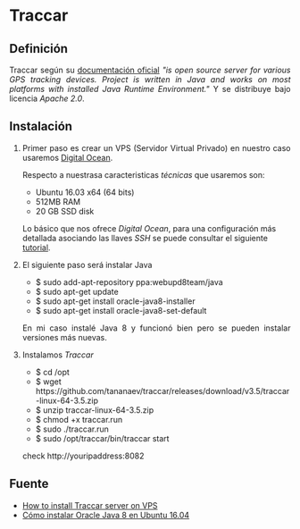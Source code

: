 Traccar
=====

## Definición

<p align="justify">
	Traccar según su <a href="https://github.com/tananaev/traccar">documentación oficial</a> <i> "is open source server for various GPS tracking devices. Project is written in Java and works on most platforms with installed Java Runtime Environment."</i> Y se distribuye bajo licencia <i>Apache 2.0</i>.
</p>

## Instalación

<ol>
	<li>
		<p align="justify">
			Primer paso es crear un VPS (Servidor Virtual Privado) en nuestro caso usaremos <a href="https://www.digitalocean.com/">Digital Ocean</a>.
		</p>
		<p align="justify">
			Respecto a nuestrasa caracteristicas <i>técnicas</i> que usaremos son:
		</p>
		<ul>
			<li>Ubuntu 16.03 x64 (64 bits)</li>
			<li>512MB RAM</li>
			<li>20 GB SSD disk</li>
		</ul>
		<p>
			Lo básico que nos ofrece <i>Digital Ocean</i>, para una configuración más detallada asociando las llaves <i>SSH</i> se puede consultar el siguiente <a href="https://github.com/ginppian/DigitalOcean-New_Drop_UpWith_Filezilla">tutorial</a>.
		</p>
	</li>
	<li>	
		<p align="justify">
			El siguiente paso será instalar Java
		</p>
		<ul>	
			<li>	
				$ sudo add-apt-repository ppa:webupd8team/java
			</li>
			<li>	
				$ sudo apt-get update
			</li>
			<li>	
				$ sudo apt-get install oracle-java8-installer
			</li>
			<li>	
				$ sudo apt-get install oracle-java8-set-default
			</li>
			</ul>
			<p align="justify">	
					En mi caso instalé Java 8 y funcionó bien pero se pueden instalar versiones más nuevas.
			</p>
	</li>
	<li>	
		<p align="justify">
			Instalamos <i>Traccar</i>
		</p>
		<ul>	
				<li>
				$ cd /opt	
				</li>
				<li>
				$ wget https://github.com/tananaev/traccar/releases/download/v3.5/traccar-linux-64-3.5.zip
				</li>
				<li>	
				$ unzip traccar-linux-64-3.5.zip
				</li>
				<li>
				$ chmod +x traccar.run
				</li>
				<li>
				$ sudo ./traccar.run
				</li>
				<li>	
				$ sudo /opt/traccar/bin/traccar start
				</li>
		</ul>
		<p align="justify">
				check http://youripaddress:8082
		</p>
	</li>
</ol>

## Fuente

* <a href="https://www.traccar.org/forums/topic/how-to-install-traccar-server-on-vps/">How to install Traccar server on VPS</a>
* <a href="http://lobotuerto.com/blog/2014/08/26/como-instalar-oracle-java-en-ubuntu/">Cómo instalar Oracle Java 8 en Ubuntu 16.04</a>

